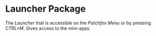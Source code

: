# Launcher Package

The _Launcher_ that is accessible on the _Patchfox Menu_ or by pressing _CTRL+M_. Gives access to the mini-apps.
